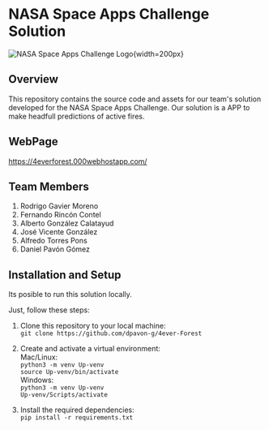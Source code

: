 # NASA Space Apps Challenge Solution

![NASA Space Apps Challenge Logo](https://www.nasa.gov/wp-content/uploads/2021/07/space_apps_003.png){width=200px}

## Overview

This repository contains the source code and assets for our team's solution developed for the NASA Space Apps Challenge. Our solution is a APP to make headfull predictions of active fires.

## WebPage

https://4everforest.000webhostapp.com/

## Team Members

1. Rodrigo Gavier Moreno
2. Fernando Rincón Contel
3. Alberto González Calatayud
4. José Vicente González
5. Alfredo Torres Pons
6. Daniel Pavón Gómez

## Installation and Setup

Its posible to run this solution locally.

Just, follow these steps:

1. Clone this repository to your local machine:  
    ```git clone https://github.com/dpavon-g/4ever-Forest```

2. Create and activate a virtual environment:  
    Mac/Linux:  
    ```python3 -m venv Up-venv```  
    ```source Up-venv/bin/activate```  
    Windows:  
    ```python3 -m venv Up-venv```  
    ```Up-venv/Scripts/activate```  

3. Install the required dependencies:  
    ```pip install -r requirements.txt```


